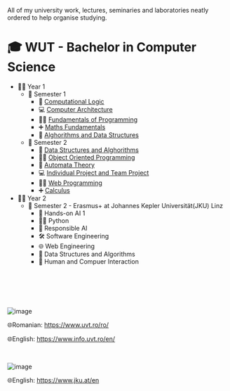 All of my university work, lectures, seminaries and laboratories neatly ordered to help organise studying.

# 🎓 WUT - Bachelor in Computer Science

- 👨‍🎓 Year 1
  - 📂 Semester 1
    - 🧮 [Computational Logic](First%20year/First%20Semester/Computational%20Logic)
    - 💻 [Computer Architecture](First%20year/First%20Semester/Computer%20Architecture)
    - 👨‍💻 [Fundamentals of Programming](First%20year/First%20Semester/Fundamentals%20of%20Programming)
    - ➕ [Maths Fundamentals](First%20year/First%20Semester/Maths%20Fundamentals)
    - 📝 [Alghorithms and Data Structures](First%20year/First%20Semester/Alghorithms%20and%20Data%20Structures)
  - 📂 Semester 2
    - 📂 [Data Structures and Alghorithms](https://github.com/Emanuel181/UVT-FMI-Computer_Science/tree/master/First%20year/Second%20semester/Data%20Structures%20and%20Alghorithms)
    - 👨‍💻 [Object Oriented Programming](First%20year/Second%20semester/Object%20Oriented%20Programming)
    - 📝 [Automata Theory](First%20year/Second%20semester/Automata%20Theory)
    - 💻 [Individual Project and Team Project](First%20year/Second%20semester/Individual%20Project%20and%20Team%20Project)
    - 👨‍💻 [Web Programming](https://github.com/Emanuel181/UVT-FMI-Computer_Science/tree/master/First%20year/Second%20semester/Web%20Programming)
    - ➕ [Calculus](First%20year/Second%20semester/Calculus)
- 👨‍🎓 Year 2
   - 📂 Semester 2 - Erasmus+ at Johannes Kepler Universität(JKU) Linz
      - 🤖 Hands-on AI 1
      - 👨‍💻 Python
      - 🤖 Responsible AI
      - 🛠️ Software Engineering
      - 🌐 Web Engineering
      - 📝 Data Structures and Algorithms
      - 🧍 Human and Compuer Interaction
      
<br>
<br>
<br>
<br>

![image](https://user-images.githubusercontent.com/92999481/169172665-3f6d4261-fbe1-49f9-a9a7-93ffd468e8a4.png)

🌐Romanian: https://www.uvt.ro/ro/

🌐English: https://www.info.uvt.ro/en/

<br>

![image](https://www.uni.at/wp-content/uploads/2013/12/JKU-Logo.jpg)

🌐English: https://www.jku.at/en
<br>
<br>
<br>

